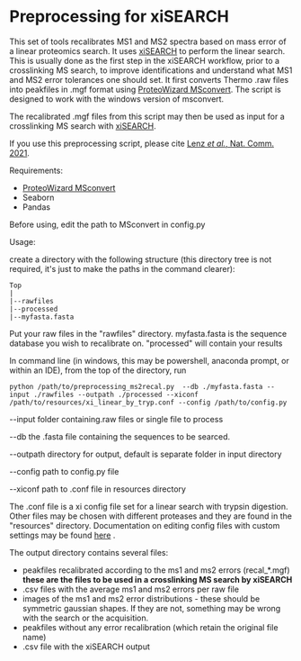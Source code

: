 # Preprocessing for xiSEARCH

This set of tools recalibrates MS1 and MS2 spectra based on mass error of a linear proteomics search. It uses [xiSEARCH](https://github.com/Rappsilber-Laboratory/XiSearch) to perform the linear search. This is usually done as the first step in the xiSEARCH workflow, prior to a crosslinking MS search, to improve identifications and understand what MS1 and MS2 error tolerances one should set. It first converts Thermo .raw files into peakfiles in .mgf format using [ProteoWizard MSconvert](https://proteowizard.sourceforge.io/index.html). The script is designed to work with the windows version of msconvert.

The recalibrated .mgf files from this script may then be used as input for a crosslinking MS search with [xiSEARCH](https://github.com/Rappsilber-Laboratory/XiSearch).

If you use this preprocessing script, please cite [Lenz *et al.*, Nat. Comm. 2021](https://www.nature.com/articles/s41467-021-23666-z).

Requirements:
- [ProteoWizard MSconvert](https://proteowizard.sourceforge.io/index.html)
- Seaborn
- Pandas

Before using, edit the path to MSconvert in config.py

Usage:

create a directory with the following structure (this directory tree is not required, it's just to make the paths in the command clearer):

    Top
    |
    |--rawfiles
    |--processed
    |--myfasta.fasta

Put your raw files in the "rawfiles" directory. myfasta.fasta is the sequence database you wish to recalibrate on. "processed" will contain your results

In command line (in windows, this may be powershell, anaconda prompt, or within an IDE), from the top of the directory, run

    python /path/to/preprocessing_ms2recal.py  --db ./myfasta.fasta --input ./rawfiles --outpath ./processed --xiconf /path/to/resources/xi_linear_by_tryp.conf --config /path/to/config.py

--input folder containing.raw files or single file to process

--db the .fasta file containing the sequences to be searced.

--outpath directory for output, default is separate folder in input directory

--config path to config.py file

--xiconf  path to .conf file in resources directory

The .conf file is a xi config file set for a linear search with trypsin digestion. Other files may be chosen with different proteases and they are found in the "resources" directory. Documentation on editing config files with custom settings may be found [here](https://github.com/Rappsilber-Laboratory/XiSearch#setting-up-a-search-in-the-advanced-interface-and-editing-config-files) .


The output directory contains several files:
- peakfiles recalibrated according to the ms1 and ms2 errors (recal_*.mgf) **these are the files to be used in a crosslinking MS search by xiSEARCH**
- .csv files with the average ms1 and ms2 errors per raw file
- images of the ms1 and ms2 error distributions - these should be symmetric gaussian shapes. If they are not, something may be wrong with the search or the acquisition.
- peakfiles without any error recalibration (which retain the original file name)
- .csv file with the xiSEARCH output